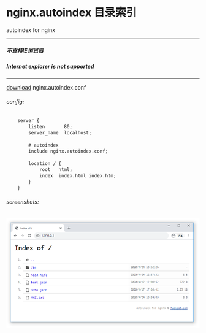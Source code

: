 # nginx.autoindex 目录索引
autoindex for nginx

-------

##### 不支持IE浏览器

##### Internet explorer is not supported

-------

[download](https://github.com/fulicat/nginx.autoindex/releases) nginx.autoindex.conf

###### config:

```nginx
    server {
        listen       80;
        server_name  localhost;
    
        # autoindex
        include nginx.autoindex.conf;
    
        location / {
            root   html;
            index  index.html index.htm;
        }
    }
```



###### screenshots:

![screenshots](./screenshots.png?raw=true)